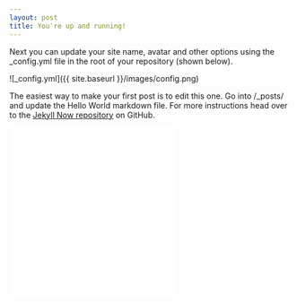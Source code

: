 ```yaml
---
layout: post
title: You're up and running!
---
```


Next you can update your site name, avatar and other options using the _config.yml file in the root of your repository (shown below).

![_config.yml]({{ site.baseurl }}/images/config.png)

The easiest way to make your first post is to edit this one. Go into /_posts/ and update the Hello World markdown file. For more instructions head over to the [Jekyll Now repository](https://github.com/barryclark/jekyll-now) on GitHub.


<iframe src="//rstudio-pubs-static.s3.amazonaws.com/153761_476a1405f73f4c26a2fc6e5a4ede0384.html" style="border: none"></iframe>

<iframe src="adamkc.github.io/docs/ArcataMap.html" style="border: none"></iframe>
